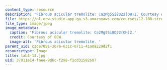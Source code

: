 ```yaml
---
content_type: resource
description: 'Fibrous acicular tremolite: Ca2Mg5Si8O22(OH)2. Courtesy of OCW.'
file: https://ol-ocw-studio-app-qa.s3.amazonaws.com/courses/12-108-structure-of-earth-materials-fall-2004/37011e14faee9d6cf298f1cd31582607_lab3-13.jpg
file_type: image/jpeg
image_metadata:
  caption: 'Fibrous acicular tremolite: Ca2Mg5Si8O22(OH)2.'
  credit: Courtesy of OCW.
  image-alt: 'Fibrous acicular tremolite. '
parent_uid: c3ce7091-367a-631c-0711-41a0a229d2f1
resourcetype: Image
title: lab3-13.jpg
uid: 37011e14-faee-9d6c-f298-f1cd31582607
---
```

